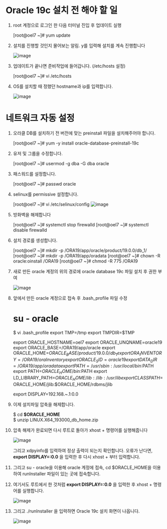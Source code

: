 Oracle 19c 설치 전 해야 할 일
=============================

1. root 계정으로 로그인 한 다음 터미널 진입 후 업데이트 실행

   [root@oel7 ~]# yum update


2. 설치를 진행할 것인지 물어보는 알림. y를 입력해 설치를 계속 진행합니다

   ![image](https://github.com/ex-scarlet/work/assets/58895345/c3531105-d547-4273-9fa8-e7e9f68d0b55)

3. 업데이트가 끝나면 준비작업에 들어갑니다. (/etc/hosts 설정)

   [root@oel7 ~]# vi /etc/hosts
   
4. OS를 설치할 때 정했던 hostname과 ip를 입력합니다.

   ![image](https://github.com/ex-scarlet/work/assets/58895345/e099eaf1-146b-48b6-8bf9-36d76ed0e403)

네트워크 자동 설정
==================

1. 오라클 DB를 설치하기 전 버전에 맞는 preinstall 파일을 설치해주어야 합니다.

   [root@oel7 ~]# yum -y install oracle-database-preinstall-19c

2. 유저 및 그룹을 수정합니다.

   [root@oel7 ~]# usermod -g dba -G dba oracle 

3. 패스워드를 설정합니다.
   
   [root@oel7 ~]# passwd oracle

4. selinux를 permissive 설정합니다.
   
   [root@oel7 ~]# vi /etc/selinux/config
   ![image](https://github.com/ex-scarlet/work/assets/58895345/9503660c-3f89-4745-8248-86124f7c6889)

5. 방화벽을 해제합니다

   [root@oel7 ~]# systemctl stop firewalld
   [root@oel7 ~]# systemctl disable firewalld

6. 설치 경로를 생성합니다.

   [root@oel7 ~]# mkdir -p /ORA19/app/oracle/product/19.0.0/db_1/
   [root@oel7 ~]# mkdir -p /ORA19/app/oradata
   [root@oel7 ~]# chown -R oracle:oinstall /ORA19
   [root@oel7 ~]# chmod -R 775 /ORA19

7. 새로 만든 oracle 계정의 위의 경로에 oracle database 19c 파일 설치 후 권한 부여

   ![image](https://github.com/ex-scarlet/work/assets/58895345/5dd46dec-4b15-4a64-a579-a15ca08d1619)

8. 앞에서 만든 oracle 계정으로 접속 후 .bash_profile 파일 수정

   # su - oracle
   $ vi .bash_profile
   export TMP=/tmp
   export TMPDIR=$TMP
 
   export ORACLE_HOSTNAME=oel7
   export ORACLE_UNQNAME=oracle19
   export ORACLE_BASE=/ORA19/app/oracle
   export ORACLE_HOME=$ORACLE_BASE/product/19.0.0/db_1
   export ORA_INVENTORY=/ORA19/oraInventory
   export ORACLE_SID=oracle19
   export DATA_DIR=/ORA19/app/oradata
   export PATH=/usr/sbin:/usr/local/bin:$PATH
   export PATH=$ORACLE_HOME/bin:$PATH
   export LD_LIBRARY_PATH=$ORACLE_HOME/lib:/lib:/usr/lib
   export CLASSPATH=$ORACLE_HOME/jlib:$ORACLE_HOME/rdbms/jlib
 
   export DISPLAY=192.168.~.1:0.0

9. 이제 설치파일 압축을 해제합니다.

   $ cd __$ORACLE_HOME__  
   $ unzip LINUX.X64_193000_db_home.zip

10. 압축 해제가 완료되면 다시 루트로 돌아가 xhost + 명령어를 실행해줍니다

    ![image](https://github.com/ex-scarlet/work/assets/58895345/cf00cc58-6a0b-4e65-8e19-e5155082ee82)

    그리고 xdpyinfo를 입력하여 정상 출력이 되는지 확인합니다.
    오류가 난다면, __export DISPLAY=:0.0__ 을 입력한 후 다시 xhost + 부터 입력합니다.

11. 그리고 su - oracle을 이용해 oracle 계정에 접속, cd $ORACLE_HOME을 이용하여 runInstaller 파일이 있는 곳에 접속합니다.

12. 여기서도 루트에서 한 것처럼 __export DISPLAY=:0.0__ 을 입력한 후 xhost + 명령어를 실행합니다.

    ![image](https://github.com/ex-scarlet/work/assets/58895345/7cd6722c-8c03-457d-9319-2c873989f5d4)

13. 그리고 ./runInstaller 을 입력하면 Oracle 19c 설치 화면이 나옵니다.

    ![image](https://github.com/ex-scarlet/work/assets/58895345/1e8e0721-e87a-4319-84eb-b47af99bed80)






   


